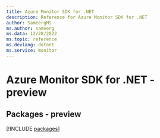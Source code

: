 ```yaml
---
title: Azure Monitor SDK for .NET
description: Reference for Azure Monitor SDK for .NET
author: SameergMS
ms.author: sameerg
ms.data: 12/28/2022
ms.topic: reference
ms.devlang: dotnet
ms.service: monitor
---
```

# Azure Monitor SDK for .NET - preview
## Packages - preview
[!INCLUDE [packages](monitor-index.md)]